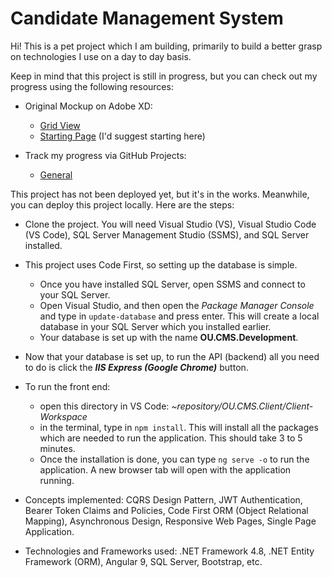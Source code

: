 # Candidate Management System

Hi! This is a pet project which I am building, primarily to build a better grasp on technologies I use on a day to day basis. 

Keep in mind that this project is still in progress, but you can check out my progress using the following resources:

- Original Mockup on Adobe XD:
    - [Grid View](https://xd.adobe.com/view/29eb7a51-7a5e-490e-8e91-623acbdd03b3-7cb8/grid)
    - [Starting Page](https://xd.adobe.com/view/29eb7a51-7a5e-490e-8e91-623acbdd03b3-7cb8/screen/83113a37-916b-4ea6-8e6e-994d0e53b25e) (I'd suggest starting here)

- Track my progress via GitHub Projects:
    - [General](https://github.com/omkarubale/candidate-management-system/projects/1)

This project has not been deployed yet, but it's in the works. Meanwhile, you can deploy this project locally. Here are the steps:

- Clone the project. You will need Visual Studio (VS), Visual Studio Code (VS Code), SQL Server Management Studio (SSMS), and SQL Server installed.
- This project uses Code First, so setting up the database is simple. 
    - Once you have installed SQL Server, open SSMS and connect to your SQL Server.
    - Open Visual Studio, and then open the *Package Manager Console* and type in `update-database` and press enter. This will create a local database in your SQL Server which you installed earlier.
    - Your database is set up with the name **OU.CMS.Development**.

- Now that your database is set up, to run the API (backend) all you need to do is click the ***IIS Express (Google Chrome)*** button.

- To run the front end:
    - open this directory in VS Code:
 *~repository/OU.CMS.Client/Client-Workspace*
    - in the terminal, type in `npm install`. This will install all the packages which are needed to run the application. This should take 3 to 5 minutes.
    - Once the installation is done, you can type `ng serve -o` to run the application. A new browser tab will open with the application running.

- Concepts implemented: CQRS Design Pattern, JWT Authentication, Bearer Token Claims and Policies, Code First ORM (Object Relational Mapping), Asynchronous Design, Responsive Web Pages, Single Page Application.
- Technologies and Frameworks used: .NET Framework 4.8, .NET Entity Framework (ORM), Angular 9, SQL Server, Bootstrap, etc.

